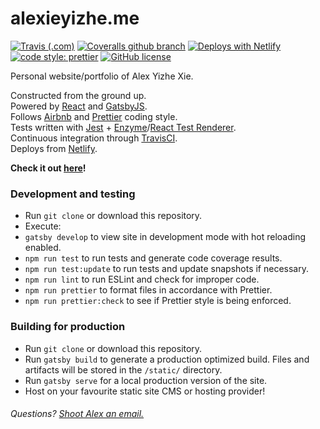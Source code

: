 # alexieyizhe.me
[![Travis (.com)](https://img.shields.io/travis/com/alexieyizhe/alexieyizhe.github.io.svg?style=flat-square)](https://travis-ci.com/alexieyizhe/alexieyizhe.github.io)
[![Coveralls github branch](https://img.shields.io/coveralls/github/alexieyizhe/alexieyizhe.github.io/master.svg?style=flat-square)](https://coveralls.io/github/alexieyizhe/alexieyizhe.github.io)
[![Deploys with Netlify](https://img.shields.io/badge/Netlify-deployed-brightgreen.svg?style=flat-square)](https://www.netlify.com/)
[![code style: prettier](https://img.shields.io/badge/code_style-prettier-ff69b4.svg?style=flat-square)](https://github.com/prettier/prettier)
[![GitHub license](https://img.shields.io/github/license/alexieyizhe/alexieyizhe.github.io.svg?style=flat-square)](https://github.com/alexieyizhe/alexieyizhe.github.io/blob/master/LICENSE)

Personal website/portfolio of Alex Yizhe Xie.

Constructed from the ground up.  
Powered by [React](https://reactjs.org/) and [GatsbyJS](https://www.gatsbyjs.org/).  
Follows [Airbnb](https://github.com/airbnb/javascript) and [Prettier](https://prettier.io/) coding style.  
Tests written with [Jest](https://jestjs.io/) + [Enzyme](https://github.com/airbnb/enzyme)/[React Test Renderer](https://reactjs.org/docs/test-renderer.html).  
Continuous integration through [TravisCI](https://travis-ci.org/).  
Deploys from [Netlify](https://www.netlify.com/).  

**Check it out [here](http://www.alexieyizhe.me)!**

### Development and testing
- Run `git clone` or download this repository.
- Execute:
 - `gatsby develop` to view site in development mode with hot reloading enabled.
 - `npm run test` to run tests and generate code coverage results.
 - `npm run test:update` to run tests and update snapshots if necessary.
 - `npm run lint` to run ESLint and check for improper code.
 - `npm run prettier` to format files in accordance with Prettier.
 - `npm run prettier:check` to see if Prettier style is being enforced.

### Building for production
 - Run `git clone` or download this repository.
 - Run `gatsby build` to generate a production optimized build. Files and artifacts will be stored in the `/static/` directory.
 - Run `gatsby serve` for a local production version of the site.
 - Host on your favourite static site CMS or hosting provider!

###### Questions? [Shoot Alex an email.](mailto:alexieyizhe@gmail.com)
